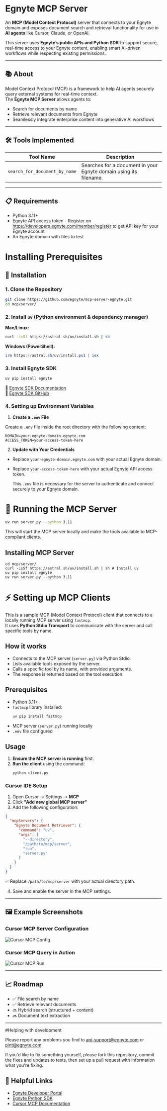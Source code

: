 # Egnyte MCP Server

An **MCP (Model Context Protocol)** server that connects to your Egnyte domain and exposes document search and retrieval functionality for use in **AI agents** like Cursor, Claude, or OpenAI.

This server uses **Egnyte’s public APIs and Python SDK** to support secure, real-time access to your Egnyte content, enabling smart AI-driven workflows while respecting existing permissions.

---

## 📚 About

Model Context Protocol (MCP) is a framework to help AI agents securely query external systems for real-time context.  
The **Egnyte MCP Server** allows agents to:

- Search for documents by name
- Retrieve relevant documents from Egnyte
- Seamlessly integrate enterprise content into generative AI workflows

---

## 🛠️ Tools Implemented

| Tool Name                          | Description                                                                 |
|-----------------------------------|-----------------------------------------------------------------------------|
| `search_for_document_by_name`     | Searches for a document in your Egnyte domain using its filename.           |

---

## 📋 Requirements

- Python 3.11+
- Egnyte API access token - Register on https://developers.egnyte.com/member/register to get API key for your Egnyte account 
- An Egnyte domain with files to test


# Installing Prerequisites 

## 🔧 Installation

### 1. Clone the Repository

```bash
git clone https://github.com/egnyte/mcp-server-egnyte.git
cd mcp/server/
```

### 2. Install `uv` (Python environment & dependency manager)

**Mac/Linux:**

```bash
curl -LsSf https://astral.sh/uv/install.sh | sh
```

**Windows (PowerShell):**

```powershell
irm https://astral.sh/uv/install.ps1 | iex
```

### 3. Install Egnyte SDK

```bash
uv pip install egnyte
```

📄 [Egnyte SDK Documentation](https://developers.egnyte.com/egnyte_sdk#python)  
🔗 [Egnyte SDK GitHub](https://github.com/egnyte/python-egnyte)

### 4. Setting up Environment Variables
1. **Create a `.env` File**

  Create a `.env` file inside the root directory with the following content:
  ```
  DOMAIN=your-egnyte-domain.egnyte.com 
  ACCESS_TOKEN=your-access-token-here
  ```
2. **Update with Your Credentials**

- Replace `your-egnyte-domain.egnyte.com` with your actual Egnyte domain.
- Replace `your-access-token-here` with your actual Egnyte API access token.

  This `.env` file is necessary for the server to authenticate and connect securely to your Egnyte domain.


# 🚀 Running the MCP Server

```bash
uv run server.py --python 3.11
```

This will start the MCP server locally and make the tools available to MCP-compliant clients.


## Installing MCP Server

```
cd mcp/server/
curl -LsSf https://astral.sh/uv/install.sh | sh # Install uv
uv pip install egnyte
uv run server.py --python 3.11
```

# ⚡ Setting up MCP Clients

This is a sample MCP (Model Context Protocol) client that connects to a locally running MCP server using `fastmcp`.  
It uses **Python Stdio Transport** to communicate with the server and call specific tools by name.

## How it works

- Connects to the MCP server (`server.py`) via Python Stdio.
- Lists available tools exposed by the server.
- Calls a specific tool by its name, with provided arguments.
- The response is returned based on the tool execution.

## Prerequisites

- Python 3.11+
- `fastmcp` library installed:
  ```bash
  uv pip install fastmcp
- MCP server (`server.py`) running locally
- `.env` file configured

## Usage

1. **Ensure the MCP server is running** first.
2. **Run the client** using the command:
   ```bash
   python client.py

###  Cursor IDE Setup

1. Open Cursor → Settings → **MCP**
2. Click **"Add new global MCP server"**
3. Add the following configuration:

```json
{
  "mcpServers": {
    "Egnyte Document Retriever": {
      "command": "uv",
      "args": [
        "--directory",
        "/path/to/mcp/server",
        "run",
        "server.py"
      ]
    }
  }
}
```
✅ Replace `/path/to/mcp/server` with your actual directory path.

4. Save and enable the server in the MCP settings.

---

## 🖼️ Example Screenshots

### Cursor MCP Server Configuration

![Cursor MCP Config](images/cursor_mcp_config.png)

### Cursor MCP Query in Action

![Cursor MCP Run](images/cursor_mcp_run.png)

---

## 📈 Roadmap

- ✅ File search by name
- ✅ Retrieve relevant documents
- 🔜 Hybrid search (structured + content)
- 🔜 Document text extraction

---

#Helping with development

Please report any problems you find to api-support@egnyte.com or pint@egnyte.com

If you'd like to fix something yourself, please fork this repository, commit the fixes and updates to tests, then set up a pull request with information what you're fixing.

## 🔗 Helpful Links

- [Egnyte Developer Portal](https://developers.egnyte.com/)
- [Egnyte Python SDK](https://github.com/egnyte/python-egnyte)
- [Cursor MCP Documentation](https://docs.cursor.com/context/model-context-protocol)
